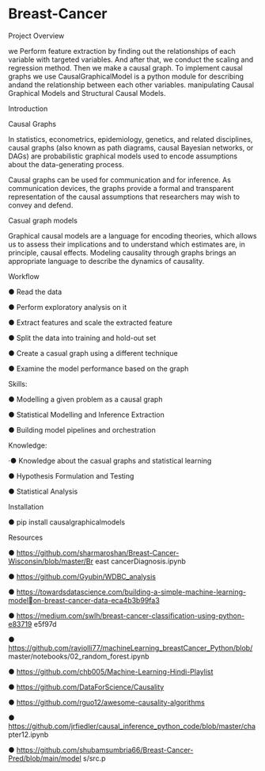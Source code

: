 # Breast-Cancer

Project Overview

 we Perform feature extraction by finding out the relationships of each variable with targeted variables. And after that, 
 we conduct the scaling and regression method. Then we make a causal graph. To implement causal graphs we use 
 CausalGraphicalModel is a python module for describing andand the relationship between each other variables. 
 manipulating Causal Graphical Models and Structural Causal Models.
 
 Introduction

Causal Graphs

In statistics, econometrics, epidemiology, genetics, and related disciplines,
causal graphs (also known as path diagrams, causal Bayesian networks, or
DAGs) are probabilistic graphical models used to encode assumptions about
the data-generating process.

Causal graphs can be used for communication and for inference. As
communication devices, the graphs provide a formal and transparent
representation of the causal assumptions that researchers may wish to
convey and defend.

Casual graph models

Graphical causal models are a language for encoding theories, which allows
us to assess their implications and to understand which estimates are, in
principle, causal effects. Modeling causality through graphs brings an
appropriate language to describe the dynamics of causality.

Workflow

● Read the data

● Perform exploratory analysis on it

● Extract features and scale the extracted feature

● Split the data into training and hold-out set

● Create a casual graph using a different technique

● Examine the model performance based on the graph

Skills:

● Modelling a given problem as a causal graph

● Statistical Modelling and Inference Extraction

● Building model pipelines and orchestration

Knowledge:

·● Knowledge about the casual graphs and statistical learning

● Hypothesis Formulation and Testing

● Statistical Analysis

Installation

● pip install causalgraphicalmodels

Resources

● https://github.com/sharmaroshan/Breast-Cancer-Wisconsin/blob/master/Br
east cancerDiagnosis.ipynb

● https://github.com/Gyubin/WDBC_analysis

● https://towardsdatascience.com/building-a-simple-machine-learning-modelon-breast-cancer-data-eca4b3b99fa3

● https://medium.com/swlh/breast-cancer-classification-using-python-e83719
e5f97d

● https://github.com/raviolli77/machineLearning_breastCancer_Python/blob/
master/notebooks/02_random_forest.ipynb

● https://github.com/chb005/Machine-Learning-Hindi-Playlist

● https://github.com/DataForScience/Causality

● https://github.com/rguo12/awesome-causality-algorithms

● https://github.com/jrfiedler/causal_inference_python_code/blob/master/cha
pter12.ipynb

● https://github.com/shubamsumbria66/Breast-Cancer-Pred/blob/main/model
s/src.p
